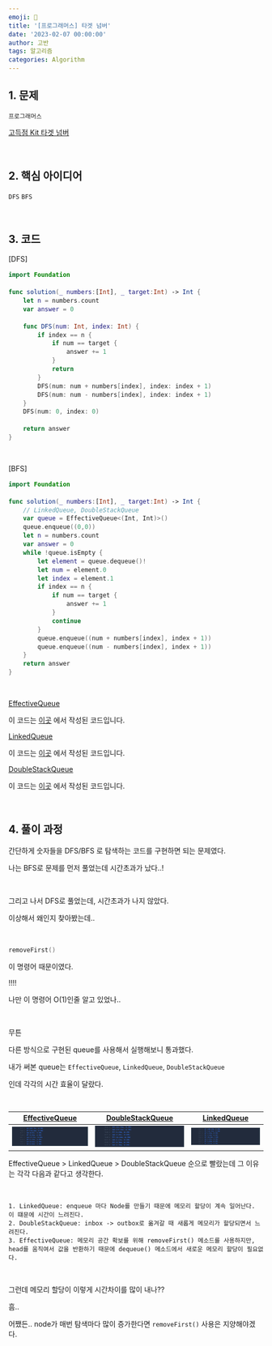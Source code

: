 ```yaml
---
emoji: 🧶
title: '[프로그래머스] 타겟 넘버'
date: '2023-02-07 00:00:00'
author: 고반
tags: 알고리즘
categories: Algorithm
---
```


## 1. 문제

`프로그래머스`

[고득점 Kit 타겟 넘버](https://school.programmers.co.kr/learn/courses/30/lessons/43165)


<br/>

## 2. 핵심 아이디어

`DFS` `BFS`

<br/>

## 3. 코드

[DFS]
```swift
import Foundation

func solution(_ numbers:[Int], _ target:Int) -> Int {
    let n = numbers.count
    var answer = 0

    func DFS(num: Int, index: Int) {
        if index == n {
            if num == target {
                answer += 1
            }
            return
        }
        DFS(num: num + numbers[index], index: index + 1)
        DFS(num: num - numbers[index], index: index + 1)
    }
    DFS(num: 0, index: 0)

    return answer
}
```

<br/>

[BFS]

```swift
import Foundation

func solution(_ numbers:[Int], _ target:Int) -> Int {
    // LinkedQueue, DoubleStackQueue
    var queue = EffectiveQueue<(Int, Int)>()
    queue.enqueue((0,0))
    let n = numbers.count
    var answer = 0
    while !queue.isEmpty {
        let element = queue.dequeue()!
        let num = element.0
        let index = element.1
        if index == n {
            if num == target {
                answer += 1
            }
            continue
        }
        queue.enqueue((num + numbers[index], index + 1))
        queue.enqueue((num - numbers[index], index + 1))
    }
    return answer
}
```

<br/>

[EffectiveQueue](https://github.com/Gobans/Swift-Algorithm/blob/main/SwiftAlgorithm/DataStrcutre/EffectiveQueue.swift)

이 코드는 [이곳](https://one10004.tistory.com/247) 에서 작성된 코드입니다.

[LinkedQueue](https://github.com/Gobans/Swift-Algorithm/blob/main/SwiftAlgorithm/DataStrcutre/LinkedQueue.swift)

이 코드는 [이곳](https://nitinagam17.medium.com/data-structure-in-swift-queue-part-5-985601071606) 에서 작성된 코드입니다.

[DoubleStackQueue](https://github.com/Gobans/Swift-Algorithm/blob/main/SwiftAlgorithm/DataStrcutre/DoubleStackQueue.swift)

이 코드는 [이곳](https://trumanfromkorea.tistory.com/37) 에서 작성된 코드입니다.

<br/>

## 4. 풀이 과정

간단하게 숫자들을 DFS/BFS 로 탐색하는 코드를 구현하면 되는 문제였다.

나는 BFS로 문제를 먼저 풀었는데 시간초과가 났다..!

<br/>

그리고 나서 DFS로 풀었는데, 시간초과가 나지 않았다.

이상해서 왜인지 찾아봤는데..

<br/>

```swift
removeFirst()
```

이 명령어 때문이였다.

!!!!

나만 이 명령어 O(1)인줄 알고 있었나..

<br/>

무튼

다른 방식으로 구현된 queue를 사용해서 실행해보니 통과했다.

내가 써본 queue는 `EffectiveQueue`, `LinkedQueue`, `DoubleStackQueue`

인데 각각의 시간 효율이 달랐다.

<br/>

|<center>[EffectiveQueue](https://github.com/Gobans/Swift-Algorithm/blob/main/SwiftAlgorithm/DataStrcutre/EffectiveQueue.swift)<center/>|<center>[DoubleStackQueue](https://github.com/Gobans/Swift-Algorithm/blob/main/SwiftAlgorithm/DataStrcutre/DoubleStackQueue.swift)<center/>|<center>[LinkedQueue](https://github.com/Gobans/Swift-Algorithm/blob/main/SwiftAlgorithm/DataStrcutre/LinkedQueue.swift)<center/>|
| :---: | ---: | ---: | 
|![EffectiveQueue.png](EffectiveQueue.png)|![DoubleStackQueue.png](DoubleStackQueue.png)|![LinkedQueue.png](LinkedQueue.png)|

EffectiveQueue > LinkedQueue > DoubleStackQueue 순으로 빨랐는데 그 이유는 각각 다음과 같다고 생각한다.

<br/>

    1. LinkedQueue: enqueue 마다 Node를 만들기 때문에 메모리 할당이 계속 일어난다. 이 떄문에 시간이 느려진다.
    2. DoubleStackQueue: inbox -> outbox로 옮겨갈 때 새롭게 메모리가 할당되면서 느려진다.
    3. EffectiveQueue: 메모리 공간 확보를 위해 removeFirst() 메소드를 사용하지만, head를 움직여서 값을 반환하기 때문에 dequeue() 메소드에서 새로운 메모리 할당이 필요없다.

<br/>

그런데 메모리 할당이 이렇게 시간차이를 많이 내나??

흠..

어쨌든.. node가 매번 탐색마다 많이 증가한다면 `removeFirst()` 사용은 지양해야겠다.

<br/>


```toc

```
